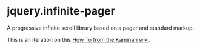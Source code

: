 jquery.infinite-pager
=====================

A progressive infinite scroll library based on a pager and standard markup.

This is an iteration on this [How To from the Kaminari wiki](https://github.com/amatsuda/kaminari/wiki/How-To:-Create-Infinite-Scrolling-with-jQuery).

